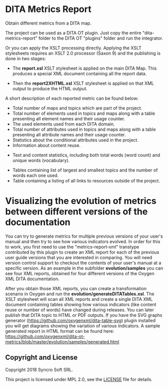 # DITA Metrics Report

Obtain different metrics from a DITA map.

The project can be used as a DITA OT plugin. Just copy the entire "dita-metrics-report" folder to the DITA OT "plugins" folder and run the integrator.

Or you can apply the XSLT processing directly.
Applying the XSLT stylesheets requires an XSLT 2.0 processor (Saxon 9) and the publishing is done in two stages:

  - The **report.xsl** XSLT stylesheet is applied on the main DITA Map. This produces a special XML document containing all the report data.
  * Then the **report2XHTML.xsl** XSLT stylesheet is applied on that XML output to produce the HTML output.
  
A short description of each reported metric can be found below:

  - Total number of maps and topics which are part of the project.
  - Total number of elements used in topics and maps along with a table presenting all element names and their usage counter.
  - The used elements used from each DITA domain.
  - Total number of attributes used in topics and maps along with a table presenting all attribute names and their usage counter.
  - Statistics about the conditional attributes used in the project.
  - Information about content reuse.
  * Text and content statistics, including both total words (word count) and unique words (vocabulary).
  - Tables containing list of largest and smallest topics and the number of words each one used.
  - Table containing a listing of all links to resources outside of the project.

# Visualizing the evolution of metrics between different versions of the documentation

You can try to generate metrics for multiple previous versions of your user's manual and then try to see how various indicators evolved. In order for this to work, you first need to use the "metrics-report-xml" transtype contributed by this plugin to create an XML report for each of the previous user guide versions that you are interested in comparing. You will need version control support to checkout the contents of your user's manual at a specific version.
As an example in the subfolder **evolution/samples** you can see four XML reports, obtained for four different versions of the Oxygen XML DITA documentation.

After you obtain those XML reports, you can create a transformation scenario in Oxygen and run the **evolution/generateDITATables.xsl**. The XSLT stylesheet will scan all XML reports and create a single DITA XML document containing tables showing how various indicators (like content reuse or number of words) have changed during releases. You can later publish that DITA topic to HTML or PDF outputs. If you have the SVG graphs generator (https://github.com/oxygenxml/dita-table-svg) plugin installed you will get diagrams showing the variation of various indicators. A sample generated report in HTML format can be found here: https://github.com/oxygenxml/dita-ot-metrics/blob/master/evolution/samples/generated.html

Copyright and License
---------------------
Copyright 2018 Syncro Soft SRL.

This project is licensed under MPL 2.0, see the [LICENSE](LICENSE) file for details.

